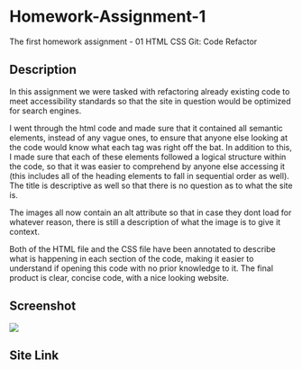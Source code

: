 # Homework-Assignment-1
The first homework assignment - 01 HTML CSS Git: Code Refactor

## Description

In this assignment we were tasked with refactoring already existing code to meet accessibility standards so that the site in question would be optimized for search engines.

I went through the html code and made sure that it contained all semantic elements, instead of any vague ones, to ensure that anyone else looking at the code would know what each tag was right off the bat. In addition to this, I made sure that each of these elements followed a logical structure within the code, so that it was easier to comprehend by anyone else accessing it (this includes all of the heading elements to fall in sequential order as well). The title is descriptive as well so that there is no question as to what the site is.

The images all now contain an alt attribute so that in case they dont load for whatever reason, there is still a description of what the image is to give it context.

Both of the HTML file and the CSS file have been annotated to describe what is happening in each section of the code, making it easier to understand if opening this code with no prior knowledge to it.  The final product is clear, concise code, with a nice looking website.

## Screenshot

![](screenshot-mconway409-github-io-Homework-Assignment-1-1604151621217.png)

## Site Link

